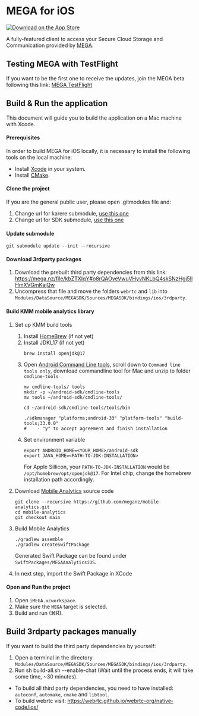 MEGA for iOS
===============

[![Download on the App Store](https://linkmaker.itunes.apple.com/en-us/badge-lrg.svg?releaseDate=2013-11-26&kind=iossoftware&bubble=ios_apps)](https://apps.apple.com/app/mega/id706857885?mt=8)

A fully-featured client to access your Secure Cloud Storage and Communication provided by [MEGA](https://mega.nz).

## Testing MEGA with TestFlight

If you want to be the first one to receive the updates, join the MEGA beta following this link: [MEGA TestFlight](https://testflight.apple.com/join/4x1P5Tnx)

## Build & Run the application

This document will guide you to build the application on a Mac machine with Xcode.

#### Prerequisites
In order to build MEGA for iOS locally, it is necessary to install the following tools on the local machine:

- Install [Xcode](https://itunes.apple.com/app/xcode/id497799835?mt=12) in your system.
- Install [CMake](https://cmake.org/install/).

#### Clone the project

If you are the general public user, please open .gitmodules file and:

1. Change url for karere submodule, [use this one](https://github.com/meganz/MEGAchat.git)
2. Change url for SDK submodule, [use this one](https://github.com/meganz/SDK.git)

#### Update submodule

```
git submodule update --init --recursive
```

#### Download 3rdparty packages
1. Download the prebuilt third party dependencies from this link: https://mega.nz/file/kbZTXIqY#o8rQAOveVwuVHyvNKLbQ4skSNzHgj5IlHmXVGmKajQw
2. Uncompress that file and move the folders `webrtc` and `lib` into `Modules/DataSource/MEGASDK/Sources/MEGASDK/bindings/ios/3rdparty`.

#### Build KMM mobile analytics library
1. Set up KMM build tools
    1. Install [HomeBrew](https://brew.sh/) (if not yet)
    2. Install JDKL17 (if not yet)
        ```shell
        brew install openjdk@17
        ```
    3. Open [Android Command Line tools](https://developer.android.com/studio), scroll down to `Command line tools only`, download commandline tool for Mac and unzip to folder `cmdline-tools`
        ```shell
        mv cmdline-tools/ tools
        mkdir -p ~/android-sdk/cmdline-tools
        mv tools ~/android-sdk/cmdline-tools/
    
        cd ~/android-sdk/cmdline-tools/tools/bin

        ./sdkmanager "platforms;android-33" "platform-tools" "build-tools;33.0.0"
        #    - "y" to accept agreement and finish installation
        ```
    4. Set environment variable
        ```
        export ANDROID_HOME=<YOUR_HOME>/android-sdk
        export JAVA_HOME=<PATH-TO-JDK-INSTALLATION>
        ```
        For Apple Sillicon, your `PATH-TO-JDK-INSTALLATION` would be `/opt/homebrew/opt/openjdk@17`. For Intel chip, change the homebrew installation path accordingly. 
2. Download [Mobile Analytics](https://github.com/meganz/mobile-analytics) source code
    ```shell
    git clone --recursive https://github.com/meganz/mobile-analytics.git
    cd mobile-analytics
    git checkout main
    ```
3. Build Mobile Analytics    
    ```shell
    ./gradlew assemble
    ./gradlew createSwiftPackage
    ```
    Generated Swift Package can be found under `SwiftPackages/MEGAAnalyticsiOS`.

4. In next step, import the Swift Package in XCode

#### Open and Run the project
1. Open `iMEGA.xcworkspace`.
2. Make sure the `MEGA` target is selected.
3. Build and run (⌘R).

## Build 3rdparty packages manually
If you want to build the third party dependencies by yourself: 
1. Open a terminal in the directory `Modules/DataSource/MEGASDK/Sources/MEGASDK/bindings/ios/3rdparty`. 
2. Run sh build-all.sh --enable-chat (Wait until the process ends, it will take some time, ~30 minutes). 

- To build all third party dependencies, you need to have installed: `autoconf`, `automake`, `cmake` and `libtool`. 
- To build webrtc visit: https://webrtc.github.io/webrtc-org/native-code/ios/

